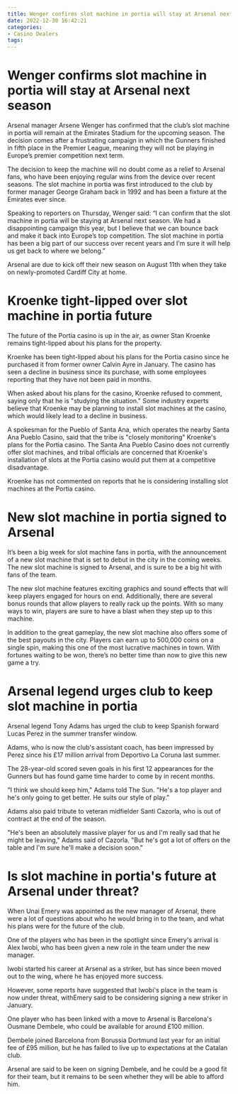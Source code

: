 ```yaml
---
title: Wenger confirms slot machine in portia will stay at Arsenal next season
date: 2022-12-30 16:42:21
categories:
- Casino Dealers
tags:
---
```



#  Wenger confirms slot machine in portia will stay at Arsenal next season

Arsenal manager Arsene Wenger has confirmed that the club’s slot machine in portia will remain at the Emirates Stadium for the upcoming season. The decision comes after a frustrating campaign in which the Gunners finished in fifth place in the Premier League, meaning they will not be playing in Europe’s premier competition next term.

The decision to keep the machine will no doubt come as a relief to Arsenal fans, who have been enjoying regular wins from the device over recent seasons. The slot machine in portia was first introduced to the club by former manager George Graham back in 1992 and has been a fixture at the Emirates ever since.

Speaking to reporters on Thursday, Wenger said: “I can confirm that the slot machine in portia will be staying at Arsenal next season. We had a disappointing campaign this year, but I believe that we can bounce back and make it back into Europe’s top competition. The slot machine in portia has been a big part of our success over recent years and I’m sure it will help us get back to where we belong.”

Arsenal are due to kick off their new season on August 11th when they take on newly-promoted Cardiff City at home.

#  Kroenke tight-lipped over slot machine in portia future

The future of the Portia casino is up in the air, as owner Stan Kroenke remains tight-lipped about his plans for the property.

Kroenke has been tight-lipped about his plans for the Portia casino since he purchased it from former owner Calvin Ayre in January. The casino has seen a decline in business since its purchase, with some employees reporting that they have not been paid in months.

When asked about his plans for the casino, Kroenke refused to comment, saying only that he is "studying the situation." Some industry experts believe that Kroenke may be planning to install slot machines at the casino, which would likely lead to a decline in business.

A spokesman for the Pueblo of Santa Ana, which operates the nearby Santa Ana Pueblo Casino, said that the tribe is "closely monitoring" Kroenke's plans for the Portia casino. The Santa Ana Pueblo Casino does not currently offer slot machines, and tribal officials are concerned that Kroenke's installation of slots at the Portia casino would put them at a competitive disadvantage.

Kroenke has not commented on reports that he is considering installing slot machines at the Portia casino.

#  New slot machine in portia signed to Arsenal

It’s been a big week for slot machine fans in portia, with the announcement of a new slot machine that is set to debut in the city in the coming weeks. The new slot machine is signed to Arsenal, and is sure to be a big hit with fans of the team.

The new slot machine features exciting graphics and sound effects that will keep players engaged for hours on end. Additionally, there are several bonus rounds that allow players to really rack up the points. With so many ways to win, players are sure to have a blast when they step up to this machine.

In addition to the great gameplay, the new slot machine also offers some of the best payouts in the city. Players can earn up to 500,000 coins on a single spin, making this one of the most lucrative machines in town. With fortunes waiting to be won, there’s no better time than now to give this new game a try.

#  Arsenal legend urges club to keep slot machine in portia

Arsenal legend Tony Adams has urged the club to keep Spanish forward Lucas Perez in the summer transfer window.

Adams, who is now the club's assistant coach, has been impressed by Perez since his £17 million arrival from Deportivo La Coruna last summer.

The 28-year-old scored seven goals in his first 12 appearances for the Gunners but has found game time harder to come by in recent months.

"I think we should keep him," Adams told The Sun. "He's a top player and he's only going to get better. He suits our style of play."

Adams also paid tribute to veteran midfielder Santi Cazorla, who is out of contract at the end of the season.

"He's been an absolutely massive player for us and I'm really sad that he might be leaving," Adams said of Cazorla. "But he's got a lot of offers on the table and I'm sure he'll make a decision soon."

#  Is slot machine in portia's future at Arsenal under threat?

When Unai Emery was appointed as the new manager of Arsenal, there were a lot of questions about who he would bring in to the team, and what his plans were for the future of the club.

One of the players who has been in the spotlight since Emery's arrival is Alex Iwobi, who has been given a new role in the team under the new manager.

Iwobi started his career at Arsenal as a striker, but has since been moved out to the wing, where he has enjoyed more success.

However, some reports have suggested that Iwobi's place in the team is now under threat, withEmery said to be considering signing a new striker in January.

One player who has been linked with a move to Arsenal is Barcelona's Ousmane Dembele, who could be available for around £100 million.

Dembele joined Barcelona from Borussia Dortmund last year for an initial fee of £95 million, but he has failed to live up to expectations at the Catalan club.

Arsenal are said to be keen on signing Dembele, and he could be a good fit for their team, but it remains to be seen whether they will be able to afford him.